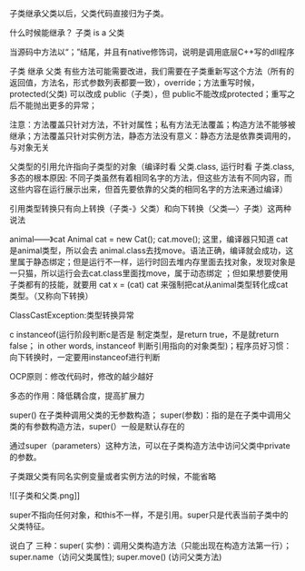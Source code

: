 子类继承父类以后，父类代码直接归为子类。

什么时候能继承？ 子类 is a 父类

当源码中方法以“；”结尾，并且有native修饰词，说明是调用底层C++写的dll程序

子类 继承 父类 有些方法可能需要改进，我们需要在子类重新写这个方法（所有的返回值，方法名，形式参数列表都要一致），override；方法重写时候，protected(父类) 可以改成 public（子类），但 public不能改成protected；重写之后不能抛出更多的异常；

注意：方法覆盖只针对方法，不针对属性；私有方法无法覆盖；构造方法不能够被继承；方法覆盖只针对实例方法，静态方法没有意义：静态方法是依靠类调用的，与对象无关


父类型的引用允许指向子类型的对象（编译时看 父类.class, 运行时看 子类.class, 多态的根本原因: 不同子类虽然有着相同名字的方法，但这些方法有不同内容，而这些内容在运行展示出来，但首先要依靠的父类的相同名字的方法来通过编译）

引用类型转换只有向上转换（子类-》父类）和向下转换（父类—〉子类）这两种说法

animal——》cat  Animal cat = new Cat(); cat.move(); 这里，编译器只知道 cat 是animal类型，所以会去 animal.class去找move。语法正确，编译就会成功，这里属于静态绑定；但是运行不一样，运行时回去堆内存里面去找对象，发现对象是一只猫，所以运行会去cat.class里面找move，属于动态绑定 ；但如果想要使用子类都有的技能，就要用 cat x = (cat) cat 来强制把cat从animal类型转化成cat类型。（又称向下转换）

ClassCastException:类型转换异常

c instanceof(运行阶段判断c是否是 制定类型，是return true，不是就return false； in other words, instanceof 判断引用指向的对象类型)；程序员好习惯：向下转换时，一定要用instanceof进行判断

OCP原则：修改代码时，修改的越少越好

多态的作用：降低耦合度，提高扩展力

super() 在子类种调用父类的无参数构造； super(参数)：指的是在子类中调用父类的有参数构造方法，super(）一般是默认存在的

通过super（parameters）这种方法，可以在子类构造方法中访问父类中private的参数。

子类跟父类有同名实例变量或者实例方法的时候，不能省略

![[子类和父类.png]]

super不指向任何对象，和this不一样，不是引用。super只是代表当前子类中的父类特征。

说白了 三种：super( 实参)：调用父类构造方法（只能出现在构造方法第一行）； super.name（访问父类属性); super.move() (访问父类方法)


















